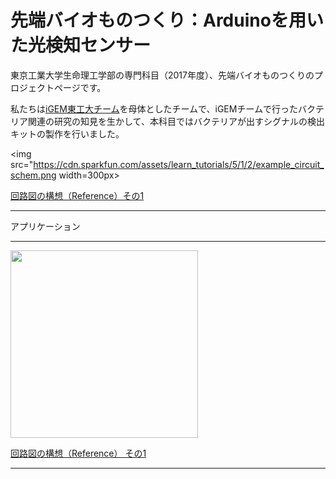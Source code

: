 # 先端バイオものつくり：Arduinoを用いた光検知センサー

<p>東京工業大学生命理工学部の専門科目（2017年度）、先端バイオものつくりのプロジェクトページです。</p>
<p>私たちは<a href="http://2017.igem.org/Team:TokyoTech">iGEM東工大チーム</a>を母体としたチームで、iGEMチームで行ったバクテリア関連の研究の知見を生かして、本科目ではバクテリアが出すシグナルの検出キットの製作を行いました。</p>

<img src="https://cdn.sparkfun.com/assets/learn_tutorials/5/1/2/example_circuit_schem.png width=300px>
<p><a href="https://cdn.sparkfun.com/assets/learn_tutorials/5/1/2/example_circuit_schem.png">回路図の構想（Reference）その1</a></p>

<hr>

<p>
アプリケーション

<hr>

<img src="https://cdn.sparkfun.com/assets/learn_tutorials/5/1/2/example_circuit_bb.png" width=300px>
<p><a href="https://cdn.sparkfun.com/assets/learn_tutorials/5/1/2/example_circuit_bb.png">回路図の構想（Reference） その1</a></p>

<hr>
                                                                                                   
